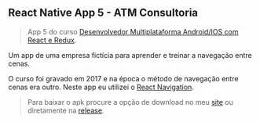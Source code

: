 ## React Native App 5 - ATM Consultoria
>App 5 do curso [Desenvolvedor Multiplataforma Android/IOS com React e Redux](https://udemy.com/desenvolvedor-multiplataforma-androidios-com-react-e-redux/).

Um app de uma empresa fictícia para aprender e treinar a navegação entre cenas.

O curso foi gravado em 2017 e na época o método de navegação entre cenas era outro. Neste app eu utilizei o [React Navigation](https://reactnavigation.org).

>Para baixar o apk procure a opção de download no meu [site](https://sammuelgr.github.io/home#apps) ou diretamente na [release](https://github.com/SammuelGR/react-native-app5/releases).
